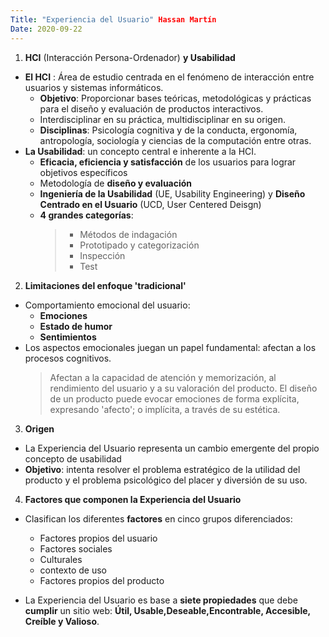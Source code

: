 ```yaml
--- 
Title: "Experiencia del Usuario" Hassan Martín
Date: 2020-09-22
---
```

1. **HCI** (Interacción Persona-Ordenador) **y Usabilidad**
* **El HCI** : Área de estudio centrada en el fenómeno de interacción entre usuarios y sistemas informáticos. 
    * **Objetivo**: Proporcionar bases teóricas, metodológicas y prácticas para el diseño y evaluación de productos interactivos. 
    * Interdisciplinar en su práctica, multidisciplinar en su origen.
    * **Disciplinas**: Psicología cognitiva y de la conducta, ergonomía, antropología, sociología y ciencias de la computación entre otras.
* **La Usabilidad**:  un concepto central e inherente a la HCI.
    * **Eficacia, eficiencia y satisfacción** de los usuarios para lograr objetivos específicos
    * Metodología de **diseño y evaluación**
    * **Ingeniería de la Usabilidad** (UE, Usability Engineering) y **Diseño Centrado en el Usuario** (UCD, User Centered Deisgn)
    * **4 grandes categorías**: 
       > * Métodos de indagación
       > * Prototipado y categorización
       > * Inspección
       > * Test

2. **Limitaciones del enfoque 'tradicional'**
* Comportamiento emocional del usuario: 
    * **Emociones**
    * **Estado de humor** 
    * **Sentimientos**
* Los aspectos emocionales juegan un papel fundamental: afectan a los procesos cognitivos. 
    > Afectan a la capacidad de atención y memorización, al rendimiento del usuario y a su valoración del producto.
    > El diseño de un producto puede evocar emociones de forma explícita, expresando 'afecto'; o implícita, a través de su estética.

3. **Origen** 
* La Experiencia del Usuario representa un cambio emergente del propio concepto de usabilidad
* **Objetivo**:  intenta resolver el problema estratégico de la utilidad del producto y el problema psicológico del placer y diversión de su uso.

4. **Factores que componen la Experiencia del Usuario**
* Clasifican los diferentes **factores** en cinco grupos diferenciados: 
    * Factores propios del usuario
    * Factores sociales
    * Culturales
    * contexto de uso 
    * Factores propios del producto 
    
* La Experiencia del Usuario es base a **siete propiedades** que debe **cumplir** un sitio web: **Útil, Usable,Deseable,Encontrable, Accesible, Creíble y Valioso**.









